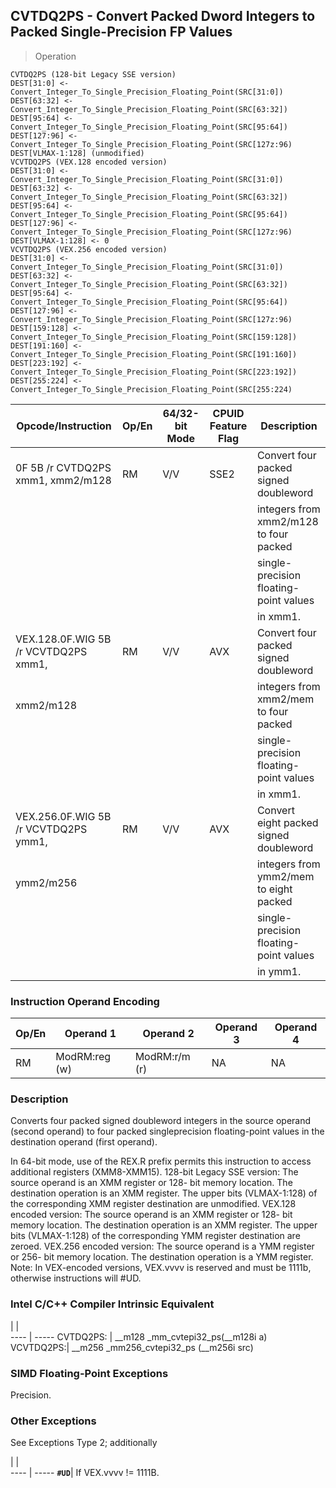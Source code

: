 ## CVTDQ2PS - Convert Packed Dword Integers to Packed Single-Precision FP Values

> Operation

``` slim
CVTDQ2PS (128-bit Legacy SSE version)
DEST[31:0] <- Convert_Integer_To_Single_Precision_Floating_Point(SRC[31:0])
DEST[63:32] <- Convert_Integer_To_Single_Precision_Floating_Point(SRC[63:32])
DEST[95:64] <- Convert_Integer_To_Single_Precision_Floating_Point(SRC[95:64])
DEST[127:96] <- Convert_Integer_To_Single_Precision_Floating_Point(SRC[127z:96)
DEST[VLMAX-1:128] (unmodified)
VCVTDQ2PS (VEX.128 encoded version)
DEST[31:0] <- Convert_Integer_To_Single_Precision_Floating_Point(SRC[31:0])
DEST[63:32] <- Convert_Integer_To_Single_Precision_Floating_Point(SRC[63:32])
DEST[95:64] <- Convert_Integer_To_Single_Precision_Floating_Point(SRC[95:64])
DEST[127:96] <- Convert_Integer_To_Single_Precision_Floating_Point(SRC[127z:96)
DEST[VLMAX-1:128] <- 0
VCVTDQ2PS (VEX.256 encoded version)
DEST[31:0] <- Convert_Integer_To_Single_Precision_Floating_Point(SRC[31:0])
DEST[63:32] <- Convert_Integer_To_Single_Precision_Floating_Point(SRC[63:32])
DEST[95:64] <- Convert_Integer_To_Single_Precision_Floating_Point(SRC[95:64])
DEST[127:96] <- Convert_Integer_To_Single_Precision_Floating_Point(SRC[127z:96)
DEST[159:128] <- Convert_Integer_To_Single_Precision_Floating_Point(SRC[159:128])
DEST[191:160] <- Convert_Integer_To_Single_Precision_Floating_Point(SRC[191:160])
DEST[223:192] <- Convert_Integer_To_Single_Precision_Floating_Point(SRC[223:192])
DEST[255:224] <- Convert_Integer_To_Single_Precision_Floating_Point(SRC[255:224)

```

 Opcode/Instruction                  | Op/En| 64/32-bit Mode| CPUID Feature Flag| Description                           
 ---  | --- | --- | --- | ---
 0F 5B /r CVTDQ2PS xmm1, xmm2/m128   | RM   | V/V           | SSE2              | Convert four packed signed doubleword 
                                     |      |               |                   | integers from xmm2/m128 to four packed
                                     |      |               |                   | single-precision floating-point values
                                     |      |               |                   | in xmm1.                              
 VEX.128.0F.WIG 5B /r VCVTDQ2PS xmm1,| RM   | V/V           | AVX               | Convert four packed signed doubleword 
 xmm2/m128                           |      |               |                   | integers from xmm2/mem to four packed 
                                     |      |               |                   | single-precision floating-point values
                                     |      |               |                   | in xmm1.                              
 VEX.256.0F.WIG 5B /r VCVTDQ2PS ymm1,| RM   | V/V           | AVX               | Convert eight packed signed doubleword
 ymm2/m256                           |      |               |                   | integers from ymm2/mem to eight packed
                                     |      |               |                   | single-precision floating-point values
                                     |      |               |                   | in ymm1.                              

### Instruction Operand Encoding
 Op/En| Operand 1    | Operand 2    | Operand 3| Operand 4
 ---  | --- | --- | --- | ---
 RM   | ModRM:reg (w)| ModRM:r/m (r)| NA       | NA       

### Description
Converts four packed signed doubleword integers in the source operand (second
operand) to four packed singleprecision floating-point values in the destination
operand (first operand).

In 64-bit mode, use of the REX.R prefix permits this instruction to access additional
registers (XMM8-XMM15). 128-bit Legacy SSE version: The source operand is an
XMM register or 128- bit memory location. The destination operation is an XMM
register. The upper bits (VLMAX-1:128) of the corresponding XMM register destination
are unmodified. VEX.128 encoded version: The source operand is an XMM register
or 128- bit memory location. The destination operation is an XMM register. The
upper bits (VLMAX-1:128) of the corresponding YMM register destination are zeroed.
VEX.256 encoded version: The source operand is a YMM register or 256- bit memory
location. The destination operation is a YMM register. Note: In VEX-encoded
versions, VEX.vvvv is reserved and must be 1111b, otherwise instructions will
#UD.



### Intel C/C++ Compiler Intrinsic Equivalent
   | |  
---- | -----
 CVTDQ2PS: | __m128 _mm_cvtepi32_ps(__m128i a)      
 VCVTDQ2PS:| __m256 _mm256_cvtepi32_ps (__m256i src)

### SIMD Floating-Point Exceptions
Precision.


### Other Exceptions
See Exceptions Type 2; additionally

   | |  
---- | -----
 **``#UD``**| If VEX.vvvv != 1111B.
